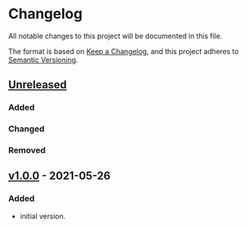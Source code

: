 # Changelog
All notable changes to this project will be documented in this file.

The format is based on [Keep a Changelog](https://keepachangelog.com/en/1.0.0/),
and this project adheres to [Semantic Versioning](https://semver.org/spec/v2.0.0.html).

## [Unreleased]

### Added
### Changed
### Removed

## [v1.0.0] - 2021-05-26
### Added
- initial version.

[Unreleased]: https://github.com/appsembler/osquery_role/compare/v1.0.0...HEAD
[v1.0.0]: https://github.com/appsembler/osquery_role/releases/tag/v1.0.0
